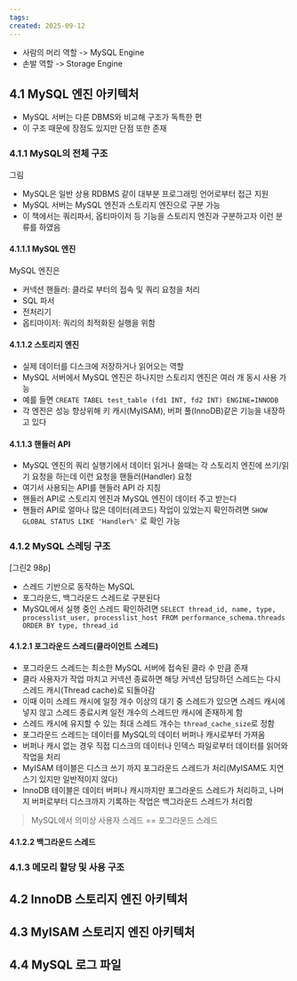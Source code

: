 ```yaml
---
tags: 
created: 2025-09-12
---
```

- 사람의 머리 역할 -> MySQL Engine
- 손발 역할 -> Storage Engine
## 4.1  MySQL 엔진 아키텍처
- MySQL 서버는 다른 DBMS와 비교해 구조가 독특한 편
- 이 구조 때문에 장점도 있지만 단점 또한 존재
### 4.1.1 MySQL의 전체 구조
그림

- MySQL은 일반 상용 RDBMS 같이 대부분 프로그래밍 언어로부터 접근 지원
- MySQL 서버는 MySQL 엔진과 스토리지 엔진으로 구분 가능
- 이 책에서는 쿼리파서, 옵티마이저 등 기능을 스토리지 엔진과 구분하고자 이런 분류를 하였음
#### 4.1.1.1 MySQL 엔진
MySQL 엔진은 
- 커넥션 핸들러: 클라로 부터의 접속 및 쿼리 요청을 처리
- SQL 파서
- 전처리기
- 옵티마이저: 쿼리의 최적화된 실행을 위함
#### 4.1.1.2 스토리지 엔진
- 실제 데이터를 디스크에 저장하거나 읽어오는 역할
- MySQL 서버에서 MySQL 엔진은 하나지만 스토리지 엔진은 여러 개 동시 사용 가능
- 예를 들면 `CREATE TABEL test_table (fd1 INT, fd2 INT) ENGINE=INNODB` 
- 각 엔진은 성능 향상위해 키 캐시(MyISAM), 버퍼 풀(InnoDB)같은 기능을 내장하고 있다
#### 4.1.1.3 핸들러 API
- MySQL 엔진의 쿼리 실행기에서 데이터 읽거나 쓸때는 각 스토리지 엔진에 쓰기/읽기 요청을 하는데 이런 요청을 핸들러(Handler) 요청
- 여기서 사용되는 API를 핸들러 API 라 지칭
- 핸들러 API로 스토리지 엔진과 MySQL 엔진이 데이터 주고 받는다
- 핸들러 API로 얼마나 많은 데이터(레코드) 작업이 있었는지 확인하려면 `SHOW GLOBAL STATUS LIKE 'Handler%'` 로 확인 가능
### 4.1.2 MySQL 스레딩 구조
\[그린2 98p]
- 스레드 기반으로 동작하는 MySQL
- 포그라운드, 백그라운드 스레드로 구분된다
- MySQL에서 실행 중인 스레드 확인하려면 `SELECT thread_id, name, type, processlist_user, processlist_host FROM performance_schema.threads ORDER BY type, thread_id`
#### 4.1.2.1 포그라운드 스레드(클라이언트 스레드)
- 포그라운드 스레드는 최소한 MySQL 서버에 접속된 클라 수 만큼 존재
- 클라 사용자가 작업 마치고 커넥션 종료하면 해당 커넥션 담당하던 스레드는 다시 스레드 캐시(Thread cache)로 되돌아감
- 이때 이미 스레드 캐시에 일정 개수 이상의 대기 중 스레드가 있으면 스레드 캐시에 넣지 않고 스레드 종료시켜 일전 개수의 스레드만 캐시에 존재하게 함
- 스레드 캐시에 유지할 수 있는 최대 스레드 개수는 `thread_cache_size`로 정함
- 포그라운드 스레드는 데이터를 MySQL의 데이터 버퍼나 캐시로부터 가져옴
- 버퍼나 캐시 없는 경우 직접 디스크의 데이터나 인덱스 파일로부터 데이터를 읽어와 작업을 처리
- MyISAM 테이블은 디스크 쓰기 까지 포그라운드 스레드가 처리(MyISAM도 지연 스기 있지만 일반적이지 않다)
- InnoDB 테이블은 데이터 버퍼나 캐시까지만 포그라운드 스레드가 처리하고, 나머지 버퍼로부터 디스크까지 기록하는 작업은 백그라운드 스레드가 처리함
> MySQL에서 의미상 사용자 스레드 == 포그라운드 스레드

#### 4.1.2.2 백그라운드 스레드
### 4.1.3 메모리 할당 및 사용 구조

## 4.2 InnoDB 스토리지 엔진 아키텍처
## 4.3 MyISAM 스토리지 엔진 아키텍처
## 4.4 MySQL 로그 파일

